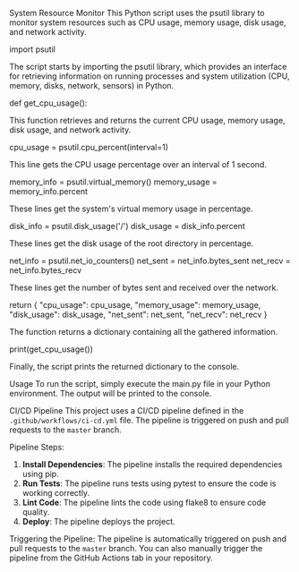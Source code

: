 System Resource Monitor
This Python script uses the psutil library to monitor system resources such as CPU usage, memory usage, disk usage, and network activity.

import psutil

The script starts by importing the psutil library, which provides an interface for retrieving information on running processes and
system utilization (CPU, memory, disks, network, sensors) in Python.

def get_cpu_usage():

This function retrieves and returns the current CPU usage, memory usage, disk usage, and network activity.

cpu_usage = psutil.cpu_percent(interval=1)

This line gets the CPU usage percentage over an interval of 1 second.

memory_info = psutil.virtual_memory()
memory_usage = memory_info.percent

These lines get the system's virtual memory usage in percentage.

disk_info = psutil.disk_usage('/')
disk_usage = disk_info.percent

These lines get the disk usage of the root directory in percentage.

net_info = psutil.net_io_counters()
net_sent = net_info.bytes_sent
net_recv = net_info.bytes_recv

These lines get the number of bytes sent and received over the network.

return {
    "cpu_usage": cpu_usage,
    "memory_usage": memory_usage,
    "disk_usage": disk_usage,
    "net_sent": net_sent,
    "net_recv": net_recv
}

The function returns a dictionary containing all the gathered information.

print(get_cpu_usage())

Finally, the script prints the returned dictionary to the console.

Usage
To run the script, simply execute the main.py file in your Python environment. The output will be printed to the console.

CI/CD Pipeline
This project uses a CI/CD pipeline defined in the `.github/workflows/ci-cd.yml` file. The pipeline is triggered on push and pull requests to the `master` branch.

Pipeline Steps:
1. **Install Dependencies**: The pipeline installs the required dependencies using pip.
2. **Run Tests**: The pipeline runs tests using pytest to ensure the code is working correctly.
3. **Lint Code**: The pipeline lints the code using flake8 to ensure code quality.
4. **Deploy**: The pipeline deploys the project.

Triggering the Pipeline:
The pipeline is automatically triggered on push and pull requests to the `master` branch. You can also manually trigger the pipeline from the GitHub Actions tab in your repository.
